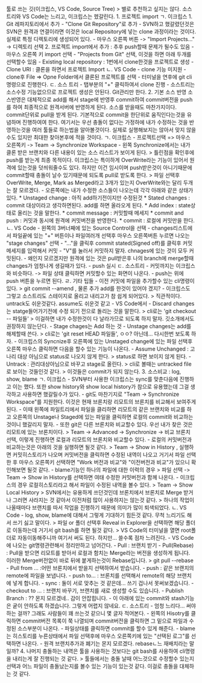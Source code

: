 툴로 쓰는 깃(이크립스, VS Code, Source Tree)
	> 별로 추천하고 싶지는 않다. 소스트리와 VS Code는 느리고, 이크립스는 헸갈린다.
	1. 프로젝트 import
		ㄱ. 이크립스
			1. Git 레파지토리에서 추가
				- "Clone Git Repository"로 추가
				- SVN하고 했갈렸던것은 SVN은 원격과 연결이라면 이것은 local Repository에 넣는 clone 과정이라는 것이다. 실제로 특정 디렉토리에 생성되어 있다.
				- 마우스 오른쪽 버튼 -> "Import Projects..." -> 디렉토리 선택
			2. 프로젝트 import에서 추가 : 추후 push할때 문제가 될수도 있음
				- 마우스 오른쪽 키 import 선택
				- "Projects from Git" 선택, 이것을 하면 아래 두개를 선택할수 있음 
					- Existing local repository : 1번에서 clone한것을 프로젝트로 생성
					- Clone URI : 클론을 하면서 프로젝트 Import
		ㄴ. VS Code
			- clone 기능 미지원
			- clone후 File => Opne Folder에서 클론된 프로젝트를 선택 
			- 터미널을 연후에 git cli명령으로 진행한다.
		ㄷ. 소스 트리
			- 탭부분의 "+" 클릭하여서 clone 진행
			- 소스트리는 소스수정 기능없으므로 프로젝트 생성은 안된다. Git관리만 한다.
	2. 기본 소스 반영
		소스반영은 대체적으로 add를 해서 stage에 반영후 commit하여 commit버전을 push를 하여 최종적으로 원격서버에 반영하게 된다. 
		소스를 받을때도 마찬가지이다. commit단위로 pull을 받게 된다. 기본적으로 commit을 한단위로 움직인다는것을 유념하며 진행하여여 한다. 
		여기서는 우선 충돌이 없다는 가정하에 내가 수정하는 것을 반영하는것을 여러 툴들로 하는법을 알아볼것이다. 
		실제로 실행해보지는 않아서 맞지 않을수도 있지만 최대한 찾아본후에 적을 것이다.
		ㄱ. 이크립스
			- 프로젝트선택 => 마우스 오른쪽키 -> Team -> Synchronize Workspace
				- 왼쪽 Synchronize에서는 내가 클론 받은 브랜치와 다른 내용이 있는 소스 리스트가 보이게 된다. 
					> 틀린점을 확인후에 push를 받는게 최종 목적이다. 이크립스는 특이하게 OverWrite라는 기능이 있어서 원격에 있는것을 덧씌워줄수도 있다. 하지만 이건 임시이며 push받은것이 아니기때문에 commit할때 충돌이 날수 있기때문에 되도록 pull로 받도록 한다.
					> 파일 선택후 OverWrite, Merge, Mark as Merged라고 3개가 있는지 OverWrite와는 달리 두개는 잘 모르겠다. 
				- 오른쪽에는 내가 수정한 소스들이 나오는데 각각 아래와 같은 상태가 있다.
					* Unstaged change : 아직 add하기전이지만 수정된것
					* Stated changes : commit 대상이라고 생각하면된다. add를 하면 올라오게 된다.
					* Add index : state상태로 올리는 것을 말한다. 
					* commit message : 커밋할때 메세지
					* commit and push : 커밋과 동시에 원격에 커밋버전을 반영한다.
					* commit : 로컬에 커밋만을 한다.
		ㄴ. VS Code
			- 왼쪽의 3버너째에 있는 Source Control을 선택
			- changes리스트에서 파일끝에 있는 "+" 버튼이나 파일여러개 선택후 마우스 오른쪽버튼 누르면 나오는 "stage changes" 선택
			- "..."을 클릭후 commit stated(Signed off)를 클릭후 커밋 메세지를 입력해서 커밋
				- "V"를 눌러서 커밋하지 말자. chnages에 있는 것이 모두 커밋된다.
				- 왜인지 모르겠지만 원격에 있는 것은 pull받은후 나의 branch에 merge할때 changes가 엄청나게 생길때가 있다.
			- push 실시
		ㄷ. 소스트리
			- 커밋까지는 이크립스와 비슷하다. -> 파일 상태 클릭하면 커밋할수 있는 화면이 나온다.
			- push는 위에 push 버튼을 누르면 된다.
		ㄹ. 기타 팁들
			- 이전 커밋에 파일을 추가할수 있는 cli명령이 있다.
				> git commit --amend  , 물론 추가 add를 한것이 있어야 겠지?
			- 이크립스도 그렇고 소스트리도 스테이지로 올리고 내리고가 참 쉽게 되어있다. 
				> 직관적이다. untrack도 쉬운것같다. assume도 쉬운것 같고
			- VS Code에서
				- Discard changes는 statge들어가기전에 수정 되기 전으로 돌리는 것을 말한다. 
					> cli로는 'git checkout -- 파일들'
					> 이걸하면 내가 수정한것이 다 날라가므로 되도록 하지 말자. 깃소개에서도 권장하지 않는단다.
				- Stage chages는 Add 하는 것
				- Unstage changes는 add를 해제할때 쓴다.
					> cli로는 'git reset HEAD 파일들', ㅇㅇ? 아닌데... 다시한번 보도록 하자.
			- 이크립스의 Syncnize후 오른쪽에 있는 Unstaged change에 있는 파일 선택후 오른쪽 마우스 클릭하면 다음을 할수 있는 기능이 나온다.
				- Assume Unchanged : 고나리 대상 아님으로 status로 나오지 않게 한다.
					> status로 하면 보이지 않게 된다.
				- Untrack : 관리대상아님으로 바꾸고 stage로 올린다. 
					> cli로 볼때는 untracked file로 보이는 것들인것 같다.
					> 이것들은 commit가 되지 않는다. 
	3. 소스비교 : log, show, blame
		ㄱ. 이크립스
			- SVN부터 사용한 이크립스는 sync를 맞춘다음에 진행하고 이는 했다. 또한 show history와 show local history가 참으로 유용했는데 그걸 생각하고 사용하면 했갈릴수가 있다. 
			- git도 마찬기지로  "Team -> Synchronize Workspace"를 지원한다. 이것은 현재 브론치랑 리모트의 브론치를 비교해서 보여주게 된다.
			- 이때 왼쪽에 파일트리에서 파일을 클리하면 리모트의 같은 브랜치와 비교를 하고 오른쪽의 Unstage나 Staged에 있는 파일을 클릭하면 로컬의 commit와 비교하는 것이니 했갈리지 말자.
			- 또한 git은 다른 브론치와 비교할수 있다. 우선 내가 찾은 것은 리모트에 있는 브론치이다.
				> Team -> Advanced -> Synchronize -> 비교 브론치 선택, 이렇게 진행하면 로컬과 리모트의 브론치와 비교할수 있다.
			- 로컬의 커밋버전과 비교하는것은 아래의 것을 실행하면 될것 같다.
				> Team -> Show in History , 실행하면 커밋히스토리가 나오며 커밋버전을 클릭하면 수정된 내역이 나오고 거기서 파일 선택한 후 마우스 오른쪽키 선택하면 "Work 버전과 비교"와 "이전버전과 비교"가 있으니 확인해보면 될것 같다.
			- blame기능인 하나의 파일에 대한 이력의 경우
				> 파일 선택 -> Team -> Show in History를 선택하면 여태 수정한 커밋버전과 함께 나온다.
			- 이크립스의 경우 로컬히스토리라고 해서 파일이 수정된 내역을 볼수 있다. 
				> Team -> Show Local History
				> SVN에서는 유용하게 쓰던것인데 브론치에서 브론치로 Merge 받거나 그러면 사라지는 것 같아서 이전처럼 많이 사용하지는 않는것 같다.
				> 하나의 작업이 나올때마다 브랜치를 따서 작업을 진행하기 때문에 의미가 많이 퇴색되었다.
		ㄴ. VS Code
			- log, show, blame에 대해서 그렇게 기대하기 힘든것 같다. 무척 느리기도 해서 쓰기 싫고 말이다. 
				> 파일 or 폴더 선택후 Reveal in Explorer을 선택하면 해당 폴더로 이동하는데 거기서 git bash를 하면 될것 같다.
				> VS Code의 터미널을 열면 root폴더로 자동이동해주니까 여기서 써도 된다. 하지만... 쓸수록 점차 느려진다.
			- VS Code에 나오는 git명령관련해서 정리만하고 넘어간다.
				- Pull : 브랜치 받기
				- Pull(Rebase) : Pull을 받으면 리모트를 받아서 로컬과 함치는 Merge라는 버전을 생성하게 됩니다. 이러한 Merge버전없이 바로 뒤에 붙게하는것이 Rebase입니다.
					> git pull --rebase
				- Pull from ... :어떤 브론치에서 받을지 선택하여서 받습니다.
				- push : 같은 브랜치의 remote에 파일을 보냅니다.
				- push to... : 브론치를 선택해서 remote의 해당 브랜치에 넣게 합니다.
				- sync :  둘이 서로 맞추는 것 같은데... 쓰기 겁나서 못써보겠습니다.
				- checkout to ... : 브랜치 바꾸기, 브랜치를 새로 생성할 수도 있습니다.
				- Publish Branch : ?? 몬지 모르겠네.. 감이 안잡힙니다.
				- 이 아래에 있는 commit와 stash기능은 궅이 안하도록 하겠습니다. 그렇게 어렵지 않네요.
		ㄷ. 소스트리
			- 엄청 느리다... 써야하는 걸까? 그래도 사람들이 꽤 쓰는것 같으니 몇 글자 적어본다.
			- 왼쪽의 Hisotry를 클릭하면 commit버전 목록이 쭉 나열되며 commit버전을 클릭하면 그 밑으로 파일과 수정된 소스부분이 나온다.
			- 파일상태를 클릭하면 commit를 할수 있게 해준다.
			- blame는 히스토리를 누른상태에서 파일 선택후에 마우스 오른쪽키에 있는 "선택된 로그"를 선택하면 나온다.
			- 원격 브랜치추가과 폐기는 몬지 모르겠다. rebaseㄴ느 재배치라는 말일까?
	4. 나머지 충돌하는 내역은 툴을 사용하는 것보다는 git bash를 사용하여 cli명령을 내리는게 잘 진행되는 것 같다.
		> 툴들에서는 충돌 날때 어느것으로 수정할수 있는지 선택과 어느 파일이 충돌났는지를 볼수 있는 기능이 있는것 같다. 이걸로 충돌을 대체하는 것 같다.